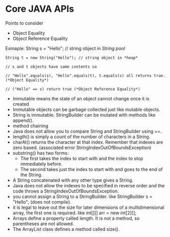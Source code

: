 # Core JAVA APIs

Points to consider

- Object Equality
- Object Reference Equality

Exmaple:
    String s = "Hello"; // string object in *String pool*

    String t = new String("Hello"); // string object in *heap*

    // s and t objects have same contents so

    // "Hello".equals(s), "Hello".equals(t), t.equals(s) all returns true. (*Object Equality*)

    // ("Hello" == s) return true (*Object Reference Equality*)

- Immutable means the state of an object cannot change once it is created
- Immutable objects can be garbage collected just like mutable objects.
- String is immutable. StringBuilder can be mutated with methods like append().
- method chaining
- Java does not allow you to compare String and StringBuilder using ==.
- length() is simply a count of the number of characters in a String.
- charAt() returns the character at that index. Remember that indexes are zero based. (associated error StringIndexOutOfBoundsException)
- substring() has two forms:
  - The first takes the index to start with and the index to stop immediately before.
  - The second takes just the index to start with and goes to the end of the String.
- A String concatenated with any other type gives a String.
- Java does not allow the indexes to be specified in reverse order and the code throws a StringIndexOutOfBoundsException.
- you cannot assign a String to a StringBuilder. like StringBuilder s = "Hello"; (does not compile).
- it is legal to leave out the size for later dimensions of a multidimensional array, the first one is required. like int[][] arr = new int[2][];
- Arrays define a property called length. It is not a method, so parentheses are not allowed.
- The ArrayList class defines a method called size().